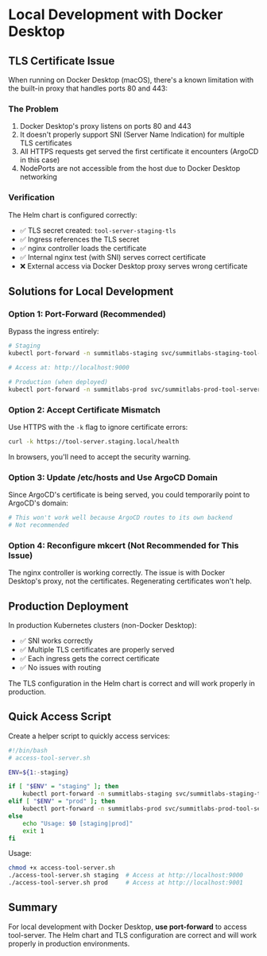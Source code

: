 # Local Development with Docker Desktop

## TLS Certificate Issue

When running on Docker Desktop (macOS), there's a known limitation with the built-in proxy that handles ports 80 and 443:

### The Problem

1. Docker Desktop's proxy listens on ports 80 and 443
2. It doesn't properly support SNI (Server Name Indication) for multiple TLS certificates
3. All HTTPS requests get served the first certificate it encounters (ArgoCD in this case)
4. NodePorts are not accessible from the host due to Docker Desktop networking

### Verification

The Helm chart is configured correctly:
- ✅ TLS secret created: `tool-server-staging-tls`
- ✅ Ingress references the TLS secret
- ✅ nginx controller loads the certificate
- ✅ Internal nginx test (with SNI) serves correct certificate
- ❌ External access via Docker Desktop proxy serves wrong certificate

## Solutions for Local Development

### Option 1: Port-Forward (Recommended)

Bypass the ingress entirely:

```bash
# Staging
kubectl port-forward -n summitlabs-staging svc/summitlabs-staging-tool-server 9000:8000

# Access at: http://localhost:9000

# Production (when deployed)
kubectl port-forward -n summitlabs-prod svc/summitlabs-prod-tool-server 9001:8000
```

### Option 2: Accept Certificate Mismatch

Use HTTPS with the `-k` flag to ignore certificate errors:

```bash
curl -k https://tool-server.staging.local/health
```

In browsers, you'll need to accept the security warning.

### Option 3: Update /etc/hosts and Use ArgoCD Domain

Since ArgoCD's certificate is being served, you could temporarily point to ArgoCD's domain:

```bash
# This won't work well because ArgoCD routes to its own backend
# Not recommended
```

### Option 4: Reconfigure mkcert (Not Recommended for This Issue)

The nginx controller is working correctly. The issue is with Docker Desktop's proxy, not the certificates. Regenerating certificates won't help.

## Production Deployment

In production Kubernetes clusters (non-Docker Desktop):
- ✅ SNI works correctly
- ✅ Multiple TLS certificates are properly served
- ✅ Each ingress gets the correct certificate
- ✅ No issues with routing

The TLS configuration in the Helm chart is correct and will work properly in production.

## Quick Access Script

Create a helper script to quickly access services:

```bash
#!/bin/bash
# access-tool-server.sh

ENV=${1:-staging}

if [ "$ENV" = "staging" ]; then
    kubectl port-forward -n summitlabs-staging svc/summitlabs-staging-tool-server 9000:8000
elif [ "$ENV" = "prod" ]; then
    kubectl port-forward -n summitlabs-prod svc/summitlabs-prod-tool-server 9001:8000
else
    echo "Usage: $0 [staging|prod]"
    exit 1
fi
```

Usage:
```bash
chmod +x access-tool-server.sh
./access-tool-server.sh staging  # Access at http://localhost:9000
./access-tool-server.sh prod     # Access at http://localhost:9001
```

## Summary

For local development with Docker Desktop, **use port-forward** to access tool-server. The Helm chart and TLS configuration are correct and will work properly in production environments.
